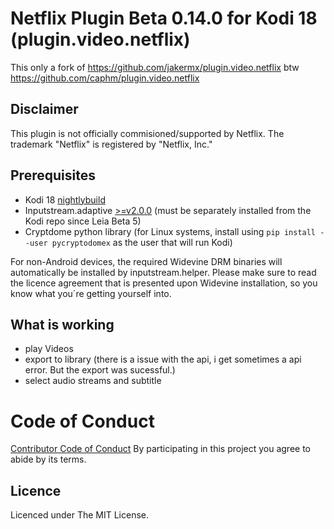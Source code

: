# Netflix Plugin Beta 0.14.0 for Kodi 18 (plugin.video.netflix)
This only a fork of https://github.com/jakermx/plugin.video.netflix btw https://github.com/caphm/plugin.video.netflix

## Disclaimer

This plugin is not officially commisioned/supported by Netflix.
The trademark "Netflix" is registered by "Netflix, Inc."

## Prerequisites

- Kodi 18 [nightlybuild](http://mirrors.kodi.tv/nightlies/)
- Inputstream.adaptive [>=v2.0.0](https://github.com/peak3d/inputstream.adaptive)
  (must be separately installed from the Kodi repo since Leia Beta 5)
- Cryptdome python library (for Linux systems, install using `pip install --user pycryptodomex` as the user that will run Kodi)

For non-Android devices, the required Widevine DRM binaries will automatically be installed by inputstream.helper.
Please make sure to read the licence agreement that is presented upon Widevine installation, so you know what you´re getting yourself into.

## What is working

- play Videos
- export to library (there is a issue with the api, i get sometimes a api error. But the export was sucessful.)
- select audio streams and subtitle


# Code of Conduct

[Contributor Code of Conduct](Code_of_Conduct.md)
By participating in this project you agree to abide by its terms.

## Licence

Licenced under The MIT License.
